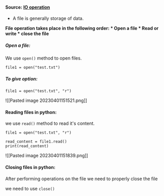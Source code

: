 #### Source: [IO operation](https://www.programiz.com/python-programming/file-operation)

* A file is generally storage of data.

**File operation takes place in the following order:
	* Open a file
	* Read or write
	* close the file**

##### Open a file:

 We use `open()` method to open files.

```
file1 = open("test.txt")
```

##### To give option:

```
file1 = open("test.txt", "r")
```

![[Pasted image 20230401151521.png]]


#### Reading files in python:

 we use `read()` method to read it's content.

```
file1 = open("test.txt", "r")

read_content = file1.read()
print(read_content)
```

![[Pasted image 20230401151839.png]]

#### Closing files in python:

 After performing operations on the file we need to properly close the file

we need to use `close()` 